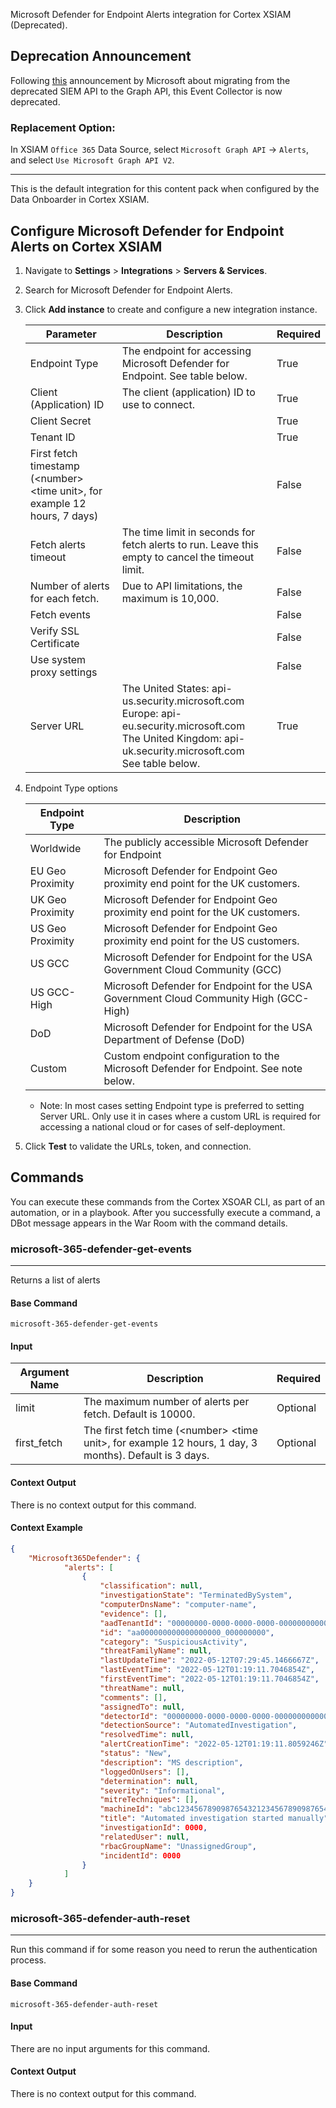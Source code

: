 Microsoft Defender for Endpoint Alerts integration for Cortex XSIAM (Deprecated).

## Deprecation Announcement

Following [this](https://learn.microsoft.com/en-us/defender-endpoint/configure-siem) announcement by Microsoft about migrating from the deprecated SIEM API to the Graph API, this Event Collector is now deprecated.

### Replacement Option:

In XSIAM `Office 365` Data Source, select `Microsoft Graph API` -> `Alerts`, and select `Use Microsoft Graph API V2`.

***
This is the default integration for this content pack when configured by the Data Onboarder in Cortex XSIAM.

## Configure Microsoft Defender for Endpoint Alerts on Cortex XSIAM

1. Navigate to **Settings** > **Integrations** > **Servers & Services**.
2. Search for Microsoft Defender for Endpoint Alerts.
3. Click **Add instance** to create and configure a new integration instance.

    | **Parameter**                                                                          | **Description**                                                                                                                                                        | **Required** |
    |----------------------------------------------------------------------------------------|------------------------------------------------------------------------------------------------------------------------------------------------------------------------|--------------|
    | Endpoint Type                                                                          | The endpoint for accessing Microsoft Defender for Endpoint. See table below.                                                                                           | True         |
    | Client (Application) ID                                                                | The client \(application\) ID to use to connect.                                                                                                                       | True         |
    | Client Secret                                                                          |                                                                                                                                                                        | True         |
    | Tenant ID                                                                              |                                                                                                                                                                        | True         |
    | First fetch timestamp (&lt;number&gt; &lt;time unit&gt;, for example 12 hours, 7 days) |                                                                                                                                                                        | False        |
    | Fetch alerts timeout                                                                   | The time limit in seconds for fetch alerts to run. Leave this empty to cancel the timeout limit.                                                                       | False        |
    | Number of alerts for each fetch.                                                       | Due to API limitations, the maximum is 10,000.                                                                                                                         | False        |
    | Fetch events                                                                           |                                                                                                                                                                        | False        |
    | Verify SSL Certificate                                                                 |                                                                                                                                                                        | False        |
    | Use system proxy settings                                                              |                                                                                                                                                                        | False        |
    | Server URL                                                                             | The United States: api-us.security.microsoft.com<br/>Europe: api-eu.security.microsoft.com<br/>The United Kingdom: api-uk.security.microsoft.com<br/> See table below. | True         |

4. Endpoint Type options

    | Endpoint Type    | Description                                                                            |
    |------------------|----------------------------------------------------------------------------------------|
    | Worldwide        | The publicly accessible Microsoft Defender for Endpoint                                |
    | EU Geo Proximity | Microsoft Defender for Endpoint Geo proximity end point for the UK customers.          |
    | UK Geo Proximity | Microsoft Defender for Endpoint Geo proximity end point for the UK customers.          |
    | US Geo Proximity | Microsoft Defender for Endpoint Geo proximity end point  for the US customers.         |
    | US GCC           | Microsoft Defender for Endpoint for the USA Government Cloud Community (GCC)           |
    | US GCC-High      | Microsoft Defender for Endpoint for the USA Government Cloud Community High (GCC-High) |
    | DoD              | Microsoft Defender for Endpoint for the USA Department of Defense (DoD)                |
    | Custom           | Custom endpoint configuration to the Microsoft Defender for Endpoint. See note below.  |
   
   - Note: In most cases setting Endpoint type is preferred to setting Server URL. Only use it in cases where a custom URL is required for accessing a national cloud or for cases of self-deployment.

5. Click **Test** to validate the URLs, token, and connection.

## Commands

You can execute these commands from the Cortex XSOAR CLI, as part of an automation, or in a playbook.
After you successfully execute a command, a DBot message appears in the War Room with the command details.

### microsoft-365-defender-get-events

***
Returns a list of alerts


#### Base Command

`microsoft-365-defender-get-events`

#### Input

| **Argument Name** | **Description** | **Required** |
| --- | --- | --- |
| limit | The maximum number of alerts per fetch. Default is 10000. | Optional | 
| first_fetch | The first fetch time (&lt;number&gt; &lt;time unit&gt;, for example 12 hours, 1 day, 3 months). Default is 3 days. | Optional | 


#### Context Output

There is no context output for this command.

#### Context Example

```json
{
    "Microsoft365Defender": {
            "alerts": [
                {
                    "classification": null, 
                    "investigationState": "TerminatedBySystem", 
                    "computerDnsName": "computer-name", 
                    "evidence": [], 
                    "aadTenantId": "00000000-0000-0000-0000-000000000000", 
                    "id": "aa000000000000000000_000000000", 
                    "category": "SuspiciousActivity", 
                    "threatFamilyName": null, 
                    "lastUpdateTime": "2022-05-12T07:29:45.1466667Z", 
                    "lastEventTime": "2022-05-12T01:19:11.7046854Z", 
                    "firstEventTime": "2022-05-12T01:19:11.7046854Z", 
                    "threatName": null, 
                    "comments": [], 
                    "assignedTo": null, 
                    "detectorId": "00000000-0000-0000-0000-000000000000", 
                    "detectionSource": "AutomatedInvestigation", 
                    "resolvedTime": null, 
                    "alertCreationTime": "2022-05-12T01:19:11.8059246Z", 
                    "status": "New", 
                    "description": "MS description", 
                    "loggedOnUsers": [], 
                    "determination": null, 
                    "severity": "Informational", 
                    "mitreTechniques": [], 
                    "machineId": "abc1234567890987654321234567890987654xyz", 
                    "title": "Automated investigation started manually", 
                    "investigationId": 0000, 
                    "relatedUser": null, 
                    "rbacGroupName": "UnassignedGroup", 
                    "incidentId": 0000
                }
            ]
    }
}
```


### microsoft-365-defender-auth-reset

***
Run this command if for some reason you need to rerun the authentication process.

#### Base Command

`microsoft-365-defender-auth-reset`

#### Input

There are no input arguments for this command.

#### Context Output

There is no context output for this command.
